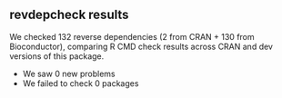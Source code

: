 ## revdepcheck results

We checked 132 reverse dependencies (2 from CRAN + 130 from Bioconductor), comparing R CMD check results across CRAN and dev versions of this package.

 * We saw 0 new problems
 * We failed to check 0 packages

